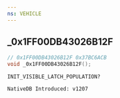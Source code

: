 ```yaml
---
ns: VEHICLE
---
```

## _0x1FF00DB43026B12F

```c
// 0x1FF00DB43026B12F 0x37BC6ACB
void _0x1FF00DB43026B12F();
```

```
INIT_VISIBLE_LATCH_POPULATION?

NativeDB Introduced: v1207
```


